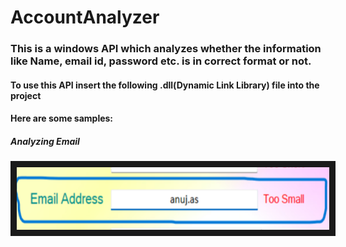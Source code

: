# AccountAnalyzer
### This is a windows API which analyzes whether the information like Name, email id, password etc. is in correct format or not.

#### To use this API insert the following .dll(Dynamic Link Library) file into the project

#### Here are some samples:

##### Analyzing Email

<img src="./Resources/AccountAnalyzer/AccountAnalyzerDemos/EmailChecking/toosmall.png" width="500" height="100" border="10"/>
